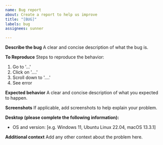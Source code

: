 ```yaml
---
name: Bug report
about: Create a report to help us improve
title: "[BUG]"
labels: bug
assignees: sunner

---
```


**Describe the bug**
A clear and concise description of what the bug is.

**To Reproduce**
Steps to reproduce the behavior:
1. Go to '...'
2. Click on '....'
3. Scroll down to '....'
4. See error

**Expected behavior**
A clear and concise description of what you expected to happen.

**Screenshots**
If applicable, add screenshots to help explain your problem.

**Desktop (please complete the following information):**
 - OS and version: [e.g. Windows 11, Ubuntu Linux 22.04, macOS 13.3.1]

**Additional context**
Add any other context about the problem here.
